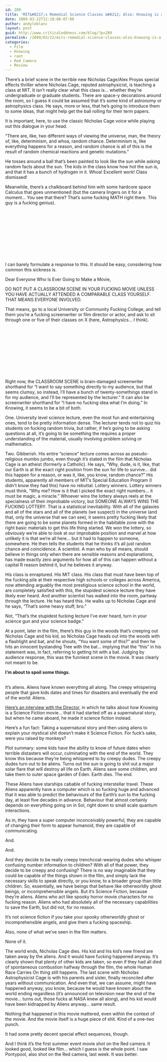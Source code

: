 ```yaml
---
id: 289
title: 'MIT&#8217;s Remedial Science Classes &#8212; Also: Knowing is a huge piece of shit'
date: 2009-03-22T12:18:08-07:00
author: andyleblanc
layout: post
guid: http://www.criticaloddness.com/blog/?p=289
permalink: /2009/03/22/mits-remedial-science-classes-also-knowing-is-a-huge-piece-of-shit/
categories:
  - Film
  - Knowing
  - rant
  - Red Camera
  - Review
---
```

There&#8217;s a brief scene in the terrible new Nicholas Cage/Alex Proyas special effects thriller where Nicholas Cage, reputed astrophysicist, is teaching a class at MIT. It isn&#8217;t really clear what this class is&#8230; whether they&#8217;re undergraduate or graduate students. There are space-y decorations around the room, so I guess it could be assumed that it&#8217;s some kind of astronomy or astrophysics class. He says, more or less, that he&#8217;s going to introduce them to some ideas, that might help get the ball rolling for their term papers.

It is important, here, to use the classic Nicholas Cage voice while playing out this dialogue in your head.

&#8220;There are, like, two different ways of viewing the universe, man, the theory of, like, determinism, and whoa, random chance. Determinism is, like everything happens for a reason, and random chance is all of this is the result of random chemical reactions and genetic mutations.&#8221;

He tosses around a ball that&#8217;s been painted to look like the sun while asking random facts about the sun. The kids in the class know how hot the sun is, and that it has a bunch of hydrogen in it. Whoa! Excellent work! Class dismissed!

Meanwhile, there&#8217;s a chalkboard behind him with some hardcore space Calculus that goes unmentioned (but the camera lingers on it for a moment&#8230; You see that there? That&#8217;s some fucking MATH right there. This guy is a fucking genius).  


<PRE></p>


<p>
  </PRE><br />
  I can barely formulate a response to this.  It should be easy, considering how common this sickness is.
</p>


<p>
  Dear Everyone Who Is Ever Going to Make a Movie,
</p>


<p>
  DO NOT PUT A CLASSROOM SCENE IN YOUR FUCKING MOVIE UNLESS YOU HAVE ACTUALLY ATTENDED A COMPARABLE CLASS YOURSELF.  THAT MEANS EVERYONE INVOLVED.
</p>


<p>
  That means, go to a local University or Community Fucking College, and tell them you&#8217;re a fucking screenwriter or film director or actor, and ask to sit through one or five of their classes on X (here, Astrophysics&#8230; I think).<br />
  
  
  <PRE></p>


<p>
  </PRE><br />
  Right now, the CLASSROOM SCENE is brain-damaged screenwriter shorthand for &#8220;I want to say something directly to my audience, but that seems clumsy, so instead, I&#8217;ll have a bunch of twenty-somethings stand in for my audience, and I&#8217;ll be represented by the lecturer.&#8221;  It can also be screenwriter shorthand for &#8220;I have no fucking idea what I&#8217;m doing.&#8221;  In Knowing, it seems to be a bit of both.
</p>


<p>
  One.  University level science lecture, even the most fun and entertaining ones, tend to be pretty information dense.  The lecturer tends not to quiz his students on fucking random trivia, but rather, if he&#8217;s going to be asking questions at all, it&#8217;s going to be something the requires a proper understanding of the material, usually involving problem solving or mathematics.
</p>


<p>
  Two.  Gibberish.  His entire &#8220;science&#8221; lecture comes across as pseudo-religious mumbo jumbo, even though it&#8217;s stated in the film that Nicholas Cage is an atheist (formerly a Catholic).  He says, &#8220;Why, dude, is it, like, that our Earth is at the exact right position from the sun for life to survive&#8230; did this happen for a reason, or was it, like, you know, random chance?&#8221;  His students, apparently all members of MIT&#8217;s Special Education Program (I didn&#8217;t know they had this) have no rebuttal.  Lottery winners.  Lottery winners must think, &#8220;Why me?  How is it that I picked the exact right numbers&#8230; it must be magic, a miracle.&#8221;  Whoever wins the lottery always reels at the specialness of their improbable victory, but SOMEONE ALWAYS WINS THE FUCKING LOTTERY.  That is a statistical inevitability.  With all of the galaxies and all of the stars and all of the planets (we suspect) in the universe (and that, only the universe that we can see), it seems pretty fucking likely that there are going to be some planets formed in the habitable zone with the right basic materials to get this life thing started.  We won the lottery, so <em>obviously</em> we&#8217;re able to look at our improbable position and marvel at how unlikely it is that we&#8217;re all here&#8230; but it had to happen to someone, somewhere.  He then tells the students that he thinks it&#8217;s all just random chance and coincidence.  A scientist.  A man who by all means, should believe in things only when there are sensible reasons and explanations, has made exactly zero arguments for how all of this can happen without a capital R reason behind it, but he believes it anyway.
</p>


<p>
  His class is enraptured.  His MIT class.  His class that must have been top of the fucking pile at their respective high schools or colleges across America, now attending arguably the most prestigious science school in the world, are completely satisfied with this, the stupidest science lecture they have likely ever heard.  And another scientist has walked into the room, partway through the lecture.  He has heard this.  He walks up to Nicholas Cage and he says, &#8220;That&#8217;s some heavy stuff, bro.&#8221;
</p>


<p>
  Not, &#8220;That&#8217;s the stupidest fucking lecture I&#8217;ve ever heard, turn in your science gun and your science badge.&#8221;
</p>


<p>
  At a point, later in the film, there&#8217;s this guy in the woods that&#8217;s creeping out Nicholas Cage and his kid, so Nicholas Cage heads out into the woods with a flashlight and bat, and he shouts, &#8220;You want some of this?&#8221; and then he hits an innocent bystanding Tree with the bat&#8230; implying that the &#8220;this&#8221; in his statement was, in fact, referring to getting hit with a bat.  Judging by audience response, this was the funniest scene in the movie.  It was clearly not meant to be.
</p>


<p>
  <strong>I&#8217;m about to spoil some things.</strong>
</p>


<p>
  <!--more-->
  
  <br />
  It&#8217;s aliens.  Aliens have known everything all along.  The creepy whispering people that gave kids dates and times for disasters and eventually the end of the world: Aliens.
</p>


<p>
  <a href="http://www.darkhorizons.com/interviews/1393/alex-proyas-for-knowing-/">Here&#8217;s an interview with the Director,</a> in which he talks about how Knowing is a Science Fiction movie&#8230; that it had started off as a supernatural story, but when he came aboard, he made it science fiction instead.
</p>


<p>
  Here&#8217;s a fun fact: Taking a supernatural story and then using aliens to explain your mystical shit doesn&#8217;t make it Science Fiction.  For fuck&#8217;s sake, were you raised by monkeys?
</p>


<p>
  Plot summary: some kids have the ability to know of future dates when terrible distasters will occur, culminating with the end of the world.  They know this because they&#8217;re being whispered to by creepy dudes.  The creepy dudes turn out to be aliens.  Turns out the sun is going to shit out a major solar flare that will destroy all life on Earth.  Aliens save some children, and take them to outer space garden of Eden.  Earth dies.  The end.
</p>


<p>
  These Aliens have starships cabable of fucking interstellar travel.  These Aliens apparently have a computer which is so fucking huge and advanced that it was able to predict the behaviours of the Earth&#8217;s sun to the fucking day, at least five decades in advance.  Behaviour that almost certainly depends on everything going on in Sol, right down to small scale quantum interactions.
</p>


<p>
  As in, they have a super computer inconceivably powerful, they are capable of changing their form to appear humanoid, they are capable of communicating.
</p>


<p>
  And.
</p>


<p>
  And.
</p>


<p>
  And they decide to be really creepy trenchcoat-wearing dudes who whisper confusing number information to children?  With all of that power, they decide to be creepy and confusing?  There is no way imaginable that they could be capable of the things shown in the film, and simply lack the necessary skills to speak directly, or you know, to a broader group than little children.  So, essentially, we have beings that behave like otherworldly ghost beings, or incomprehensible angels.  But it&#8217;s Science Fiction, because they&#8217;re aliens.  Aliens who act like spooky horror movie characters for no fucking reason.  Aliens who had absolutely all of the necessary capabilities to save the Earth, but did not, for no reason.
</p>


<p>
  It&#8217;s not science fiction if you take your spooky otherworldly ghost or incomprehensible angels, and give them a fucking spaceship.
</p>


<p>
  Also, none of what we&#8217;ve seen in the film matters.
</p>


<p>
  None of it.
</p>


<p>
  The world ends, Nicholas Cage dies.  His kid and his kid&#8217;s new friend are taken away by the aliens.  And it would have fucking happened anyway.  It&#8217;s clearly shown that plenty of other kids are taken, so even if they had all died of spontaneous combustion halfway through the film, the whole Human Race Carries On thing still happens.  The last scene with Nicholas Astrophysicist Cage is with his parents and sister, finally reconciled after years without communication.  And even that, we can assume, might have happened anyway, you know, because he would have known about the world ending regardless (it&#8217;s announced on television near the end of the movie&#8230; turns out, those fucks at NASA knew all along), and his kid would have been kidnapped by Aliens anyway&#8230; same result.  
</p>


<p>
  Nothing that happened in this movie mattered, even within the context of the movie.  And the movie itself is a huge piece of shit.  Kind of a one-two punch.
</p>


<p>
  It had some pretty decent special effect sequences, though.
</p>


<p>
  And I think it&#8217;s the first summer event movie shot on the Red camera.  It looked good, looked like film&#8230; which I guess is the whole point.  I saw Pontypool, also shot on the Red camera, last week.  It was better.
</p>